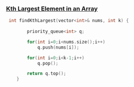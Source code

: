 <h3><a href="https://leetcode.com/problems/kth-largest-element-in-an-array/"> Kth Largest Element in an Array</a></h3>

```cpp
 int findKthLargest(vector<int>& nums, int k) {
        
        priority_queue<int> q;

        for(int i=0;i<nums.size();i++)
            q.push(nums[i]);

        for(int i=0;i<k-1;i++)
            q.pop();

        return q.top();        
    }